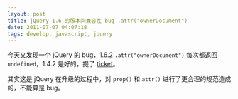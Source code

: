 ```yaml
---
layout: post
title: jQuery 1.6 的版本间兼容性 bug .attr("ownerDocument")
date: 2011-07-07 04:07:18
tags: develop, javascript, jquery
---
```


今天又发现一个 jQuery 的 bug，1.6.2 `.attr("ownerDocument")` 每次都返回 `undefined`，1.4.2 是好的，提了 [ticket](http://bugs.jquery.com/ticket/9764)。

其实这是 jQuery 在升级的过程中，对 `prop()` 和 `attr()` 进行了更合理的规范造成的，不能算是 bug。